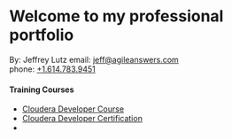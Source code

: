 # Welcome to my professional portfolio
By:  Jeffrey Lutz
email: [jeff@agileanswers.com](mailto:jeff.lutz@agileanswers.com)  
phone: [+1.614.783.9451]()

#### Training Courses
  - [Cloudera Developer Course](https://university.cloudera.com/instructor-led-training/developer)
  - [Cloudera Developer Certification](https://github.com/jeffreylutz/professional_portfolio/docs/2-jeffrey_lutz_hadoop_certification.pdf)
  -
